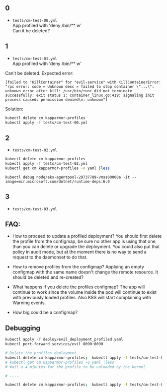 ## 0
- `tests/cm-test-00.yml`  
  App profiled with 'deny /bin/** w'  
  Can it be deleted?

## 1
- `tests/cm-test-01.yml`  
  App profiled with 'deny /bin/** w'  

Can't be deleted.
Expected error:
```
[failed to "KillContainer" for "evil-service" with KillContainerError: "rpc error: code = Unknown desc = failed to stop container \"...\": unknown error after kill: /usr/bin/runc did not terminate successfully: exit status 1: container_linux.go:419: signaling init process caused: permission denied\n: unknown"]
```

Solution:
```sh
kubectl delete cm kapparmor-profiles
kubectl apply -f tests/cm-test-00.yml
```

## 2
- `tests/cm-test-02.yml`  

```sh
kubectl delete cm kapparmor-profiles
kubectl apply -f tests/cm-test-02.yml
kubectl get cm kapparmor-profiles -o yaml |less

```

```
kubectl debug node/aks-agentpool-29737789-vmss00000a -it --image=mcr.microsoft.com/dotnet/runtime-deps:6.0 
```



## 3
- `tests/cm-test-03.yml`  



## FAQ:
- How to proceed to update a profiled deployment?
  You should first delete the profile from the configmap, be sure no other app is using that one, than you can delete or upgrade the deployment.
  You could also put that policy in audit mode, but at the moment there is no way to send a request to the daemonset to do that.

- How to remove profiles from the configmap?
  Applying an empty configmap with the same name doesn't change the remote resource.
  It should be deleted and re-created?

- What happens if you delete the profiles configmap?
  The app will continue to work since the volume inside the pod will continue to exist with previously loaded profiles.
  Also K8S will start complaining with Warning events.

- How big could be a configmap?


## Debugging
```sh
kubectl apply -f deploy/evil_deployment_profiled.yaml
kubectl port-forward services/evil 8090:8090

# Delete the profiles deployment
kubectl delete cm kapparmor-profiles;  kubectl apply -f tests/cm-test-00.yml; kubectl delete deploy/evil
# kubectl get cm kapparmor-profiles -o yaml |less
# Wait a 4 minutes for the profile to be unloaded by the kernel

# ----

kubectl delete cm kapparmor-profiles;  kubectl apply -f tests/cm-test-03.yml; kubectl apply -f deploy/evil_deployment_profiled.yaml
```